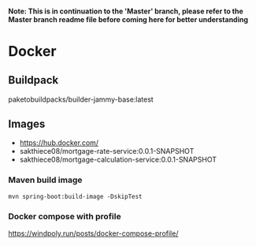 #### Note: This is in continuation to the 'Master' branch, please refer to the Master branch readme file before coming here for better understanding

# Docker

## Buildpack
paketobuildpacks/builder-jammy-base:latest

## Images
- https://hub.docker.com/
- sakthiece08/mortgage-rate-service:0.0.1-SNAPSHOT
- sakthiece08/mortgage-calculation-service:0.0.1-SNAPSHOT

### Maven build image
```
mvn spring-boot:build-image -DskipTest
```
### Docker compose with profile
https://windpoly.run/posts/docker-compose-profile/
